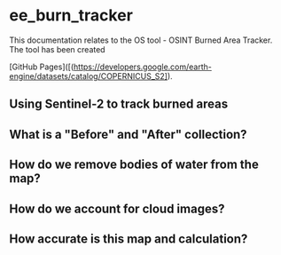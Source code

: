 # ee_burn_tracker

This documentation relates to the OS tool - OSINT Burned Area Tracker. The tool has been created 

 [GitHub Pages]([(https://developers.google.com/earth-engine/datasets/catalog/COPERNICUS_S2]).



## Using Sentinel-2 to track burned areas

## What is a "Before" and "After" collection?

## How do we remove bodies of water from the map?

## How do we account for cloud images?

## How accurate is this map and calculation?



